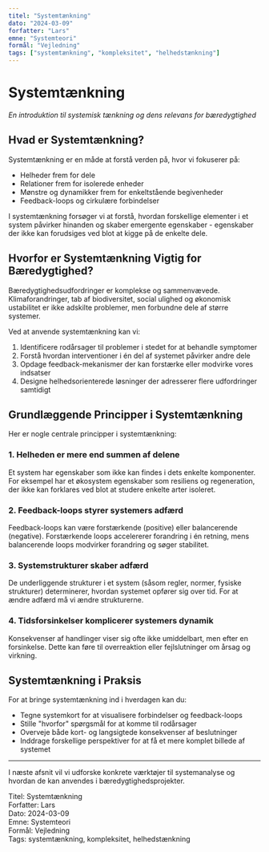 ```yaml
---
titel: "Systemtænkning"
dato: "2024-03-09"
forfatter: "Lars"
emne: "Systemteori"
formål: "Vejledning"
tags: ["systemtænkning", "kompleksitet", "helhedstænkning"]
---
```


# Systemtænkning

*En introduktion til systemisk tænkning og dens relevans for bæredygtighed*

## Hvad er Systemtænkning?

Systemtænkning er en måde at forstå verden på, hvor vi fokuserer på:

- Helheder frem for dele
- Relationer frem for isolerede enheder
- Mønstre og dynamikker frem for enkeltstående begivenheder
- Feedback-loops og cirkulære forbindelser

I systemtænkning forsøger vi at forstå, hvordan forskellige elementer i et system påvirker hinanden og skaber emergente egenskaber - egenskaber der ikke kan forudsiges ved blot at kigge på de enkelte dele.

## Hvorfor er Systemtænkning Vigtig for Bæredygtighed?

Bæredygtighedsudfordringer er komplekse og sammenvævede. Klimaforandringer, tab af biodiversitet, social ulighed og økonomisk ustabilitet er ikke adskilte problemer, men forbundne dele af større systemer. 

Ved at anvende systemtænkning kan vi:

1. Identificere rodårsager til problemer i stedet for at behandle symptomer
2. Forstå hvordan interventioner i én del af systemet påvirker andre dele
3. Opdage feedback-mekanismer der kan forstærke eller modvirke vores indsatser
4. Designe helhedsorienterede løsninger der adresserer flere udfordringer samtidigt

## Grundlæggende Principper i Systemtænkning

Her er nogle centrale principper i systemtænkning:

### 1. Helheden er mere end summen af delene

Et system har egenskaber som ikke kan findes i dets enkelte komponenter. For eksempel har et økosystem egenskaber som resiliens og regeneration, der ikke kan forklares ved blot at studere enkelte arter isoleret.

### 2. Feedback-loops styrer systemers adfærd

Feedback-loops kan være forstærkende (positive) eller balancerende (negative). Forstærkende loops accelererer forandring i én retning, mens balancerende loops modvirker forandring og søger stabilitet.

### 3. Systemstrukturer skaber adfærd

De underliggende strukturer i et system (såsom regler, normer, fysiske strukturer) determinerer, hvordan systemet opfører sig over tid. For at ændre adfærd må vi ændre strukturerne.

### 4. Tidsforsinkelser komplicerer systemers dynamik

Konsekvenser af handlinger viser sig ofte ikke umiddelbart, men efter en forsinkelse. Dette kan føre til overreaktion eller fejlslutninger om årsag og virkning.

## Systemtænkning i Praksis

For at bringe systemtænkning ind i hverdagen kan du:

- Tegne systemkort for at visualisere forbindelser og feedback-loops
- Stille "hvorfor" spørgsmål for at komme til rodårsager
- Overveje både kort- og langsigtede konsekvenser af beslutninger
- Inddrage forskellige perspektiver for at få et mere komplet billede af systemet

---

I næste afsnit vil vi udforske konkrete værktøjer til systemanalyse og hvordan de kan anvendes i bæredygtighedsprojekter.

<div class="metadata-footer">
  <div class="metadata-grid">
    <div class="metadata-item"><span class="metadata-label">Titel:</span> Systemtænkning</div>
    <div class="metadata-item"><span class="metadata-label">Forfatter:</span> Lars</div>
    <div class="metadata-item"><span class="metadata-label">Dato:</span> 2024-03-09</div>
    <div class="metadata-item"><span class="metadata-label">Emne:</span> Systemteori</div>
    <div class="metadata-item"><span class="metadata-label">Formål:</span> Vejledning</div>
    <div class="metadata-item"><span class="metadata-label">Tags:</span> systemtænkning, kompleksitet, helhedstænkning</div>
  </div>
</div> 